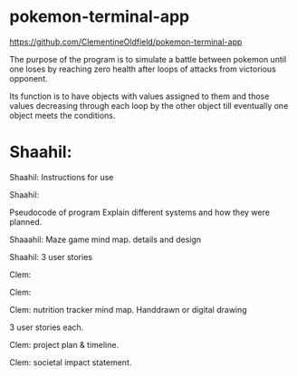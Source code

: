 # pokemon-terminal-app
<!-- 
A link to your GitHub repository
Ensure the repository (repo) is accessible by your Educators -->
https://github.com/ClementineOldfield/pokemon-terminal-app


<!-- Description of the app, including:
Purpose -->
The purpose of the program is to simulate a battle between pokemon until one loses by reaching zero health after loops of attacks from victorious opponent. 
<!-- Functionality -->
Its function is to have objects with values assigned to them and those values decreasing through each loop by the other object till eventually one object meets the conditions. 
<!-- Instructions for use -->
Shaahil: 
=======

Shaahil: Instructions for use

<!-- Screenshots -->
Shaahil: 
<!-- Details of design & planning process including, -->
Pseudocode of program 
Explain different systems and how they were planned. 
<!-- Evidence of app idea brainstorming sessions -->
Shaaahil: Maze game mind map. details and design 
<!-- app User/Workflow diagram -->
Shaahil: 3 user stories
<!-- Project plan & timeline -->
Clem:
<!-- Screenshots of Trello board(s) -->
Clem: 


<!-- Evidence of app idea brainstorming sessions -->

Clem: nutrition tracker mind map. Handdrawn or digital drawing


<!-- app User/Workflow diagram -->

3 user stories each. 

<!-- Project plan & timeline -->

Clem: project plan & timeline. 


<!-- Screenshots of Trello board(s) -->


Clem: societal impact statement.
